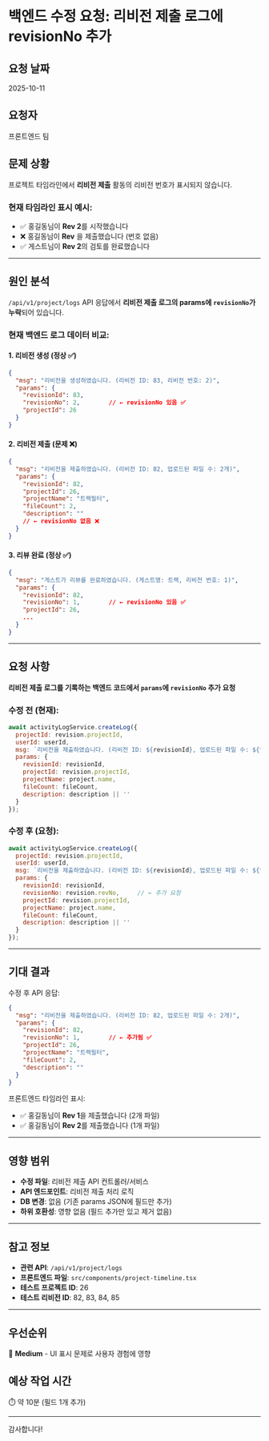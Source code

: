 # 백엔드 수정 요청: 리비전 제출 로그에 revisionNo 추가

## 요청 날짜
2025-10-11

## 요청자
프론트엔드 팀

## 문제 상황

프로젝트 타임라인에서 **리비전 제출** 활동의 리비전 번호가 표시되지 않습니다.

### 현재 타임라인 표시 예시:
- ✅ 홍길동님이 **Rev 2**를 시작했습니다
- ❌ 홍길동님이 **Rev** 을 제출했습니다 (번호 없음)
- ✅ 게스트님이 **Rev 2**의 검토를 완료했습니다

---

## 원인 분석

`/api/v1/project/logs` API 응답에서 **리비전 제출 로그의 params에 `revisionNo`가 누락**되어 있습니다.

### 현재 백엔드 로그 데이터 비교:

#### 1. 리비전 생성 (정상 ✅)
```json
{
  "msg": "리비전을 생성하였습니다. (리비전 ID: 83, 리비전 번호: 2)",
  "params": {
    "revisionId": 83,
    "revisionNo": 2,        // ← revisionNo 있음 ✅
    "projectId": 26
  }
}
```

#### 2. 리비전 제출 (문제 ❌)
```json
{
  "msg": "리비전을 제출하였습니다. (리비전 ID: 82, 업로드된 파일 수: 2개)",
  "params": {
    "revisionId": 82,
    "projectId": 26,
    "projectName": "트랙필터",
    "fileCount": 2,
    "description": ""
    // ← revisionNo 없음 ❌
  }
}
```

#### 3. 리뷰 완료 (정상 ✅)
```json
{
  "msg": "게스트가 리뷰를 완료하였습니다. (게스트명: 트랙, 리비전 번호: 1)",
  "params": {
    "revisionId": 82,
    "revisionNo": 1,        // ← revisionNo 있음 ✅
    "projectId": 26,
    ...
  }
}
```

---

## 요청 사항

**리비전 제출 로그를 기록하는 백엔드 코드에서 `params`에 `revisionNo` 추가 요청**

### 수정 전 (현재):
```javascript
await activityLogService.createLog({
  projectId: revision.projectId,
  userId: userId,
  msg: `리비전을 제출하였습니다. (리비전 ID: ${revisionId}, 업로드된 파일 수: ${fileCount}개)`,
  params: {
    revisionId: revisionId,
    projectId: revision.projectId,
    projectName: project.name,
    fileCount: fileCount,
    description: description || ''
  }
});
```

### 수정 후 (요청):
```javascript
await activityLogService.createLog({
  projectId: revision.projectId,
  userId: userId,
  msg: `리비전을 제출하였습니다. (리비전 ID: ${revisionId}, 업로드된 파일 수: ${fileCount}개)`,
  params: {
    revisionId: revisionId,
    revisionNo: revision.revNo,     // ← 추가 요청
    projectId: revision.projectId,
    projectName: project.name,
    fileCount: fileCount,
    description: description || ''
  }
});
```

---

## 기대 결과

수정 후 API 응답:
```json
{
  "msg": "리비전을 제출하였습니다. (리비전 ID: 82, 업로드된 파일 수: 2개)",
  "params": {
    "revisionId": 82,
    "revisionNo": 1,        // ← 추가됨 ✅
    "projectId": 26,
    "projectName": "트랙필터",
    "fileCount": 2,
    "description": ""
  }
}
```

프론트엔드 타임라인 표시:
- ✅ 홍길동님이 **Rev 1**을 제출했습니다 (2개 파일)
- ✅ 홍길동님이 **Rev 2**를 제출했습니다 (1개 파일)

---

## 영향 범위

- **수정 파일**: 리비전 제출 API 컨트롤러/서비스
- **API 엔드포인트**: 리비전 제출 처리 로직
- **DB 변경**: 없음 (기존 params JSON에 필드만 추가)
- **하위 호환성**: 영향 없음 (필드 추가만 있고 제거 없음)

---

## 참고 정보

- **관련 API**: `/api/v1/project/logs`
- **프론트엔드 파일**: `src/components/project-timeline.tsx`
- **테스트 프로젝트 ID**: 26
- **테스트 리비전 ID**: 82, 83, 84, 85

---

## 우선순위
🔴 **Medium** - UI 표시 문제로 사용자 경험에 영향

## 예상 작업 시간
⏱️ 약 10분 (필드 1개 추가)

---

감사합니다!
